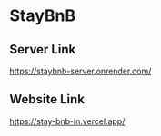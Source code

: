 # StayBnB

## Server Link

https://staybnb-server.onrender.com/

## Website Link

https://stay-bnb-in.vercel.app/
